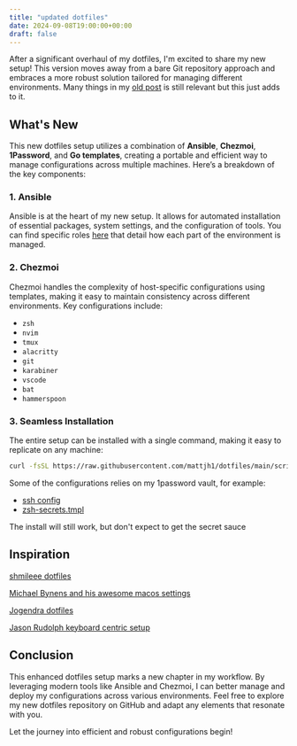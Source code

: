 ```yaml
---
title: "updated dotfiles"
date: 2024-09-08T19:00:00+00:00
draft: false
---
```


After a significant overhaul of my dotfiles, I'm excited to share my new setup! This version moves away from a bare Git repository approach and embraces a more robust solution tailored for managing different environments. Many things in my [old post](./my-dotfiles.md) is still relevant but this just adds to it.

<!--more-->

## What's New

This new dotfiles setup utilizes a combination of **Ansible**, **Chezmoi**, **1Password**, and **Go templates**, creating a portable and efficient way to manage configurations across multiple machines. Here’s a breakdown of the key components:

### 1. Ansible

Ansible is at the heart of my new setup. It allows for automated installation of essential packages, system settings, and the configuration of tools. You can find specific roles [here](https://github.com/mattjh1/dotfiles/tree/main/scripts/common/ansible/roles) that detail how each part of the environment is managed.

### 2. Chezmoi

Chezmoi handles the complexity of host-specific configurations using templates, making it easy to maintain consistency across different environments. Key configurations include:

- `zsh`
- `nvim`
- `tmux`
- `alacritty`
- `git`
- `karabiner`
- `vscode`
- `bat`
- `hammerspoon`

### 3. Seamless Installation

The entire setup can be installed with a single command, making it easy to replicate on any machine:

```bash
curl -fsSL https://raw.githubusercontent.com/mattjh1/dotfiles/main/scripts/setup.sh | sh -s -- --all
```

Some of the configurations relies on my 1password vault, for example:

- [ssh config](https://github.com/mattjh1/dotfiles/blob/main/dotfiles/private_dot_ssh/private_config.tmpl)
- [zsh-secrets.tmpl](https://github.com/mattjh1/dotfiles/blob/main/dotfiles/dot_config/zsh/zsh-secrets.tmpl)

The install will still work, but don't expect to get the secret sauce

## Inspiration

[shmileee dotfiles](https://github.com/shmileee/dotfiles)

[Michael Bynens and his awesome macos settings](https://github.com/mathiasbynens/dotfiles/tree/main)

[Jogendra dotfiles](https://github.com/jogendra/dotfiles)

[Jason Rudolph keyboard centric setup](https://github.com/jasonrudolph/keyboard)

## Conclusion

This enhanced dotfiles setup marks a new chapter in my workflow. By leveraging modern tools like Ansible and Chezmoi, I can better manage and deploy my configurations across various environments. Feel free to explore my new dotfiles repository on GitHub and adapt any elements that resonate with you.

Let the journey into efficient and robust configurations begin!

